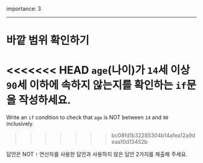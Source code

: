 importance: 3

---

# 바깥 범위 확인하기

<<<<<<< HEAD
`age`(나이)가 `14`세 이상 `90`세 이하에 속하지 않는지를 확인하는 `if`문을 작성하세요.
=======
Write an `if` condition to check that `age` is NOT between `14` and `90` inclusively.
>>>>>>> bc08fd1b32285304b14afea12a9deaa10d13452b

답안은 NOT `!` 연산자를 사용한 답안과 사용하지 않은 답안 2가지를 제출해 주세요.